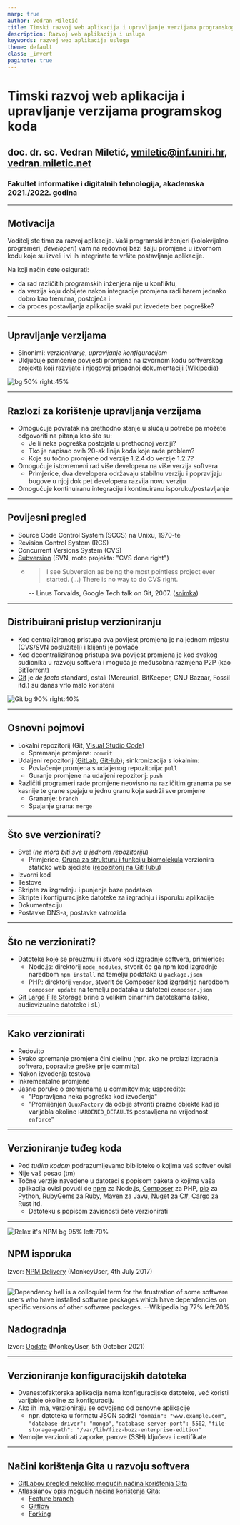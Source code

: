 ```yaml
---
marp: true
author: Vedran Miletić
title: Timski razvoj web aplikacija i upravljanje verzijama programskog koda
description: Razvoj web aplikacija i usluga
keywords: razvoj web aplikacija usluga
theme: default
class: _invert
paginate: true
---
```


# Timski razvoj web aplikacija i upravljanje verzijama programskog koda

## doc. dr. sc. Vedran Miletić, vmiletic@inf.uniri.hr, [vedran.miletic.net](https://vedran.miletic.net/)

### Fakultet informatike i digitalnih tehnologija, akademska 2021./2022. godina

---

## Motivacija

Voditelj ste tima za razvoj aplikacija. Vaši programski inženjeri (kolokvijalno programeri, *developeri*) vam na redovnoj bazi šalju promjene u izvornom kodu koje su izveli i vi ih integrirate te vršite postavljanje aplikacije.

Na koji način ćete osigurati:

- da rad različitih programskih inženjera nije u konfliktu,
- da verzija koju dobijete nakon integracije promjena radi barem jednako dobro kao trenutna, postojeća i
- da proces postavljanja aplikacije svaki put izvedete bez pogreške?

---

## Upravljanje verzijama

- Sinonimi: *verzioniranje*, *upravljanje konfiguracijom*
- Uključuje pamćenje povijesti promjena na izvornom kodu softverskog projekta koji razvijate i njegovoj pripadnoj dokumentaciji ([Wikipedia](https://en.wikipedia.org/wiki/Version_control))

![bg 50% right:45%](https://upload.wikimedia.org/wikipedia/commons/a/af/Revision_controlled_project_visualization-2010-24-02.svg)

---

## Razlozi za korištenje upravljanja verzijama

- Omogućuje povratak na prethodno stanje u slučaju potrebe pa možete odgovoriti na pitanja kao što su:
    - Je li neka pogreška postojala u prethodnoj verziji?
    - Tko je napisao ovih 20-ak linija koda koje rade problem?
    - Koje su točno promjene od verzije 1.2.4 do verzije 1.2.7?
- Omogućuje istovremeni rad više developera na više verzija softvera
    - Primjerice, dva developera održavaju stabilnu verziju i popravljaju bugove u njoj dok pet developera razvija novu verziju
- Omogućuje kontinuiranu integraciju i kontinuiranu isporuku/postavljanje

---

## Povijesni pregled

- Source Code Control System (SCCS) na Unixu, 1970-te
- Revision Control System (RCS)
- Concurrent Versions System (CVS)
- [Subversion](https://subversion.apache.org/) (SVN, moto projekta: "CVS done right")
    - > I see Subversion as being the most pointless project ever started. (...) There is no way to do CVS right.

        -- Linus Torvalds, Google Tech talk on Git, 2007. ([snimka](https://youtu.be/4XpnKHJAok8))

---

## Distribuirani pristup verzioniranju

- Kod centraliziranog pristupa sva povijest promjena je na jednom mjestu (CVS/SVN poslužitelj) i klijenti je povlače
- Kod decentraliziranog pristupa sva povijest promjena je kod svakog sudionika u razvoju softvera i moguća je međusobna razmjena P2P (kao BitTorrent)
- [Git](https://git-scm.com/) je *de facto* standard, ostali (Mercurial, BitKeeper, GNU Bazaar, Fossil itd.) su danas vrlo malo korišteni

![Git bg 90% right:40%](https://upload.wikimedia.org/wikipedia/commons/e/e0/Git-logo.svg)

---

## Osnovni pojmovi

- Lokalni repozitorij (Git, [Visual Studio Code](https://code.visualstudio.com/docs/editor/versioncontrol))
    - Spremanje promjena: `commit`
- Udaljeni repozitorij ([GitLab](https://about.gitlab.com/), [GitHub](https://github.com/)); sinkronizacija s lokalnim:
    - Povlačenje promjena s udaljenog repozitorija: `pull`
    - Guranje promjene na udaljeni repozitorij: `push`
- Različiti programeri rade promjene neovisno na različitim granama pa se kasnije te grane spajaju u jednu granu koja sadrži sve promjene
    - Grananje: `branch`
    - Spajanje grana: `merge`

---

## Što sve verzionirati?

- Sve! (*ne mora biti sve u jednom repozitoriju*)
    - Primjerice, [Grupa za strukturu i funkciju biomolekula](https://svedruziclab.github.io/) verzionira statičko web sjedište ([repozitorij na GitHubu](https://github.com/svedruziclab/svedruziclab.github.io))
- Izvorni kod
- Testove
- Skripte za izgradnju i punjenje baze podataka
- Skripte i konfiguracijske datoteke za izgradnju i isporuku aplikacije
- Dokumentaciju
- Postavke DNS-a, postavke vatrozida

---

## Što ne verzionirati?

- Datoteke koje se preuzmu ili stvore kod izgradnje softvera, primjerice:
    - Node.js: direktorij `node_modules`, stvorit će ga npm kod izgradnje naredbom `npm install` na temelju podataka u `package.json`
    - PHP: direktorij `vendor`, stvorit će Composer kod izgradnje naredbom `composer update` na temelju podataka u datoteci `composer.json`
- [Git Large File Storage](https://git-lfs.github.com/) brine o velikim binarnim datotekama (slike, audiovizualne datoteke i sl.)

---

## Kako verzionirati

- Redovito
- Svako spremanje promjena čini cjelinu (npr. ako ne prolazi izgradnja softvera, popravite greške prije commita)
- Nakon izvođenja testova
- Inkrementalne promjene
- Jasne poruke o promjenama u commitovima; usporedite:
    - "Popravljena neka pogreška kod izvođenja"
    - "Promijenjen `QuuxFactory` da odbije stvoriti prazne objekte kad je varijabla okoline `HARDENED_DEFAULTS` postavljena na vrijednost `enforce`"

---

## Verzioniranje tuđeg koda

- Pod *tuđim kodom* podrazumijevamo biblioteke o kojima vaš softver ovisi
- Nije vaš posao (tm)
- Točne verzije navedene u datoteci s popisom paketa o kojima vaša aplikacija ovisi povući će [npm](https://www.npmjs.com/) za Node.js, [Composer](https://getcomposer.org/) za PHP, [pip](https://pip.pypa.io/) za Python, [RubyGems](https://rubygems.org/) za Ruby, [Maven](https://maven.apache.org/) za Javu, [Nuget](https://www.nuget.org/) za C#, [Cargo](https://doc.rust-lang.org/cargo/) za Rust itd.
    - Datoteku s popisom zavisnosti ćete verzionirati

---

![Relax it's NPM bg 95% left:70%](https://www.monkeyuser.com/assets/images/2017/52-npm-delivery.png)

## NPM isporuka

Izvor: [NPM Delivery](https://www.monkeyuser.com/2017/npm-delivery/) (MonkeyUser, 4th July 2017)

---

![Dependency hell is a colloquial term for the frustration of some software users who have installed software packages which have dependencies on specific versions of other software packages. --Wikipedia bg 77% left:70%](https://www.monkeyuser.com/assets/images/2021/226-update.png)

## Nadogradnja

Izvor: [Update](https://www.monkeyuser.com/2021/update/) (MonkeyUser, 5th October 2021)

---

## Verzioniranje konfiguracijskih datoteka

- Dvanestofaktorska aplikacija nema konfiguracijske datoteke, već koristi varijable okoline za konfiguraciju
- Ako ih ima, verzioniraju se odvojeno od osnovne aplikacije
    - npr. datoteka u formatu JSON sadrži `"domain": "www.example.com"`, `"database-driver": "mongo"`, `"database-server-port": 5502`, `"file-storage-path": "/var/lib/fizz-buzz-enterprise-edition"`
- Nemojte verzionirati zaporke, parove (SSH) ključeva i certifikate

---

## Načini korištenja Gita u razvoju softvera

- [GitLabov pregled nekoliko mogućih načina korištenja Gita](https://about.gitlab.com/topics/version-control/what-is-git-workflow/)
- [Atlassianov opis mogućih načina korištenja Gita](https://www.atlassian.com/git/tutorials/comparing-workflows):
    - [Feature branch](https://www.atlassian.com/git/tutorials/comparing-workflows/feature-branch-workflow)
    - [Gitflow](https://www.atlassian.com/git/tutorials/comparing-workflows/gitflow-workflow)
    - [Forking](https://www.atlassian.com/git/tutorials/comparing-workflows/forking-workflow)
